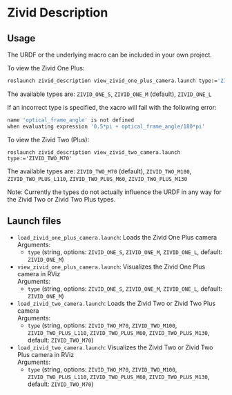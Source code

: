 # Zivid Description

## Usage
The URDF or the underlying macro can be included in your own project.

To view the Zivid One Plus:
```bash
roslaunch zivid_description view_zivid_one_plus_camera.launch type:='ZIVID_ONE_M'
```

The available types are: `ZIVID_ONE_S`, `ZIVID_ONE_M` (default), `ZIVID_ONE_L`

If an incorrect type is specified, the xacro will fail with the following error:
```bash
name 'optical_frame_angle' is not defined 
when evaluating expression '0.5*pi + optical_frame_angle/180*pi' 
```

To view the Zivid Two (Plus):
```
roslaunch zivid_description view_zivid_two_camera.launch type:='ZIVID_TWO_M70'
```

The available types are: `ZIVID_TWO_M70` (default), `ZIVID_TWO_M100`, `ZIVID_TWO_PLUS_L110`, `ZIVID_TWO_PLUS_M60`, `ZIVID_TWO_PLUS_M130`

Note: Currently the types do not actually influence the URDF in any way for the Zivid Two or Zivid Two Plus types.

## Launch files
- `load_zivid_one_plus_camera.launch`: Loads the Zivid One Plus camera    
  Arguments:  
  - `type` (string, options: `ZIVID_ONE_S`, `ZIVID_ONE_M`, `ZIVID_ONE_L`, default: `ZIVID_ONE_M`)
- `view_zivid_one_plus_camera.launch`: Visualizes the Zivid One Plus camera in RViz  
  Arguments:  
  - `type` (string, options: `ZIVID_ONE_S`, `ZIVID_ONE_M`, `ZIVID_ONE_L`, default: `ZIVID_ONE_M`)
- `load_zivid_two_camera.launch`: Loads the Zivid Two or Zivid Two Plus camera   
  Arguments:  
  - `type` (string, options: `ZIVID_TWO_M70`, `ZIVID_TWO_M100`, `ZIVID_TWO_PLUS_L110`, `ZIVID_TWO_PLUS_M60`, `ZIVID_TWO_PLUS_M130`, default: `ZIVID_TWO_M70`)
- `load_zivid_two_camera.launch`: Visualizes the Zivid Two or Zivid Two Plus camera in RViz  
  Arguments:  
  - `type` (string, options: `ZIVID_TWO_M70`, `ZIVID_TWO_M100`, `ZIVID_TWO_PLUS_L110`, `ZIVID_TWO_PLUS_M60`, `ZIVID_TWO_PLUS_M130`, default: `ZIVID_TWO_M70`)
